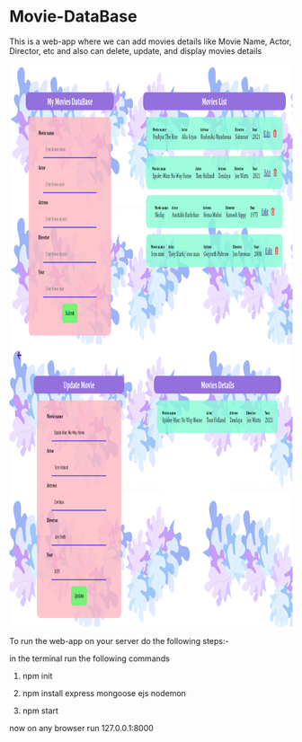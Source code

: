 # Movie-DataBase
This is a web-app where we can add movies details like Movie Name, Actor, Director, etc and also can delete, update, and display movies details


<img src="moviedatabase.png" alt="alt text" width="1050" height="500">
<img src="moviedb2.png" alt="alt text" width="1050" height="500">


To run the web-app on your server do the following steps:-

in the terminal run the following commands

1) npm init

2) npm install express mongoose ejs nodemon

3) npm start

now on any browser run 127.0.0.1:8000

